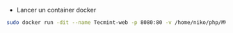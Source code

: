 - Lancer un container docker 
```bash
sudo docker run -dit --name Tecmint-web -p 8080:80 -v /home/niko/php/MVC/:/usr/local/apache2/htdocs/ httpd:2.4
```
